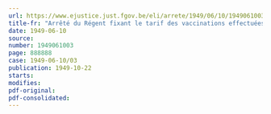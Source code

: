 ```yaml
---
url: https://www.ejustice.just.fgov.be/eli/arrete/1949/06/10/1949061003/justel
title-fr: "Arrêté du Régent fixant le tarif des vaccinations effectuées par les services de l'Administration de l'Hygiène à la demande de personnes se rendant à l'étranger"
date: 1949-06-10
source:
number: 1949061003
page: 888888
case: 1949-06-10/03
publication: 1949-10-22
starts:
modifies:
pdf-original:
pdf-consolidated:
---
```


